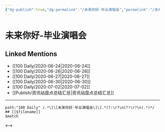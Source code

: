```yaml
---
{"dg-publish":true,"dg-permalink":"/未来你好-毕业演唱会","permalink":"/未来你好-毕业演唱会/","created":"2023-04-05T21:45:19.000+08:00","updated":"2023-04-05T21:45:20.000+08:00"}
---
```


# 未来你好-毕业演唱会

## Linked Mentions
- [[100 Daily/2020-06-24\|2020-06-24]]
- [[100 Daily/2020-06-26\|2020-06-26]]
- [[100 Daily/2020-06-27\|2020-06-27]]
- [[100 Daily/2020-06-30\|2020-06-30]]
- [[100 Daily/2020-07-02\|2020-07-02]]
- [[Publish/资讯站盘点总结汇总\|资讯站盘点总结汇总]]


---

```expander
path:"100 Daily" /.*\[\[未来你好-毕业演唱会\]\].*(?:\r?\n(?!\r?\n).*)*/
## [[$filename]]
$match
```

<-->